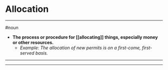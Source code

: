 # Allocation
---
#noun
- **The process or procedure for [[allocating]] things, especially money or other resources.**
	- _Example: The allocation of new permits is on a first-come, first-served basis._
---
---

